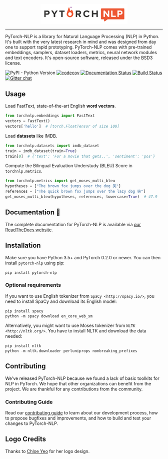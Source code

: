 <p align="center"><img width="55%" src="docs/_static/img/logo_horizontal_color.png" /></p>

--------------------------------------------------------------------------------

PyTorch-NLP is a library for Natural Language Processing (NLP) in Python. It's built with the very
latest research in mind and was designed from day one to support rapid prototyping. PyTorch-NLP
comes with pre-trained embeddings, samplers, dataset loaders, metrics, neural network modules
and text encoders. It's open-source software, released under the BSD3 license. 

![PyPI - Python Version](https://img.shields.io/pypi/pyversions/pytorch-nlp.svg)
[![codecov](https://codecov.io/gh/PetrochukM/PyTorch-NLP/branch/master/graph/badge.svg)](https://codecov.io/gh/PetrochukM/PyTorch-NLP) 
[![Documentation Status](https://readthedocs.org/projects/pytorchnlp/badge/?version=latest)](http://pytorchnlp.readthedocs.io/en/latest/?badge=latest)
[![Build Status](https://travis-ci.org/PetrochukM/PyTorch-NLP.svg?branch=master)](https://travis-ci.org/PetrochukM/PyTorch-NLP)
[![Gitter chat](https://badges.gitter.im/Join%20Chat.svg)](https://gitter.im/PyTorch-NLP)

## Usage

Load FastText, state-of-the-art English **word vectors**.

```python
from torchnlp.embeddings import FastText
vectors = FastText()
vectors['hello']  # [torch.FloatTensor of size 100]

```

Load **datasets** like IMDB.

```python
from torchnlp.datasets import imdb_dataset
train = imdb_dataset(train=True)
train[0]  # {'text': 'For a movie that gets..', 'sentiment': 'pos'}
```

Compute the Bilingual Evaluation Understudy (BLEU) Score in `torchnlp.metrics`.

```python
from torchnlp.metrics import get_moses_multi_bleu
hypotheses = ["The brown fox jumps over the dog 笑"]
references = ["The quick brown fox jumps over the lazy dog 笑"]
get_moses_multi_bleu(hypotheses, references, lowercase=True)  # 47.9
```

## Documentation 📖 

The complete documentation for PyTorch-NLP is available via [our ReadTheDocs website](https://pytorchnlp.readthedocs.io).

## Installation

Make sure you have Python 3.5+ and PyTorch 0.2.0 or newer. You can then install `pytorch-nlp` using
pip:

    pip install pytorch-nlp

### Optional requirements

If you want to use English tokenizer from `SpaCy <http://spacy.io/>`, you need to install SpaCy and download its English model:

    pip install spacy
    python -m spacy download en_core_web_sm

Alternatively, you might want to use Moses tokenizer from `NLTK <http://nltk.org/>`. You have to install NLTK and download the data needed:

    pip install nltk
    python -m nltk.downloader perluniprops nonbreaking_prefixes

## Contributing

We've released PyTorch-NLP because we found a lack of basic toolkits for NLP in PyTorch. We hope that other organizations can benefit from the project. We are thankful for any contributions from the community.

### Contributing Guide

Read our [contributing guide](https://github.com/PetrochukM/PyTorch-NLP/blob/master/Contributing.md) to learn about our development process, how to propose bugfixes and improvements, and how to build and test your changes to PyTorch-NLP.

## Logo Credits

Thanks to [Chloe Yeo](http://www.yeochloe.com/) for her logo design.
